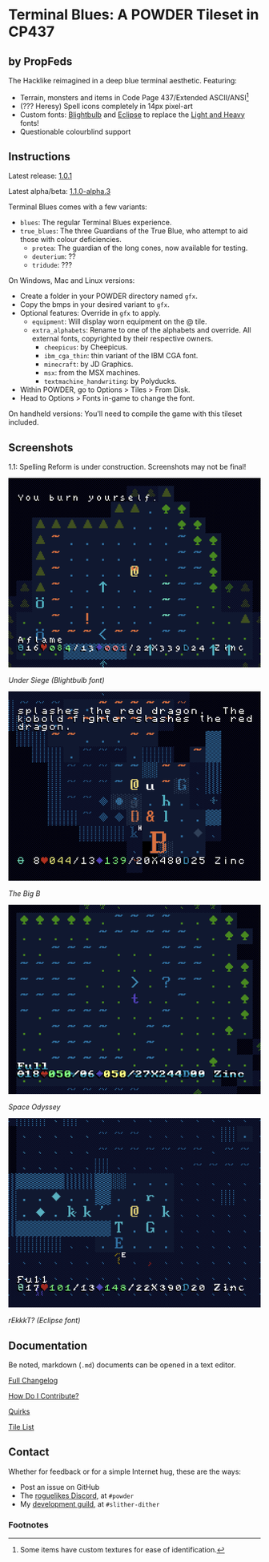 # Terminal Blues: A POWDER Tileset in CP437

## by PropFeds

The Hacklike reimagined in a deep blue terminal aesthetic. Featuring:

- Terrain, monsters and items in Code Page 437/Extended ASCII/ANSI[^1]
- (??? Heresy) Spell icons completely in 14px pixel-art
- Custom fonts: [Blightbulb](docs/lore/blightbulb.md) and [Eclipse](docs/lore/eclipse.md) to replace the [Light and Heavy](docs/quirks.md#my-heavy-and-light-fonts-are-swapped) fonts!
- Questionable colourblind support

## Instructions

Latest release: [1.0.1](https://github.com/PropFeds/terminal-blues/releases/latest)

Latest alpha/beta: [1.1.0-alpha.3](https://github.com/PropFeds/terminal-blues/releases/tag/1.1.0-alpha.3)

Terminal Blues comes with a few variants:

- `blues`: The regular Terminal Blues experience.
- `true_blues`: The three Guardians of the True Blue,
who attempt to aid those with colour deficiencies.
  - `protea`: The guardian of the long cones, now available for testing.
  - `deuterium`: ??
  - `tridude`: ???

On Windows, Mac and Linux versions:

- Create a folder in your POWDER directory named `gfx`.
- Copy the bmps in your desired variant to `gfx`.
- Optional features: Override in `gfx` to apply.
  - `equipment`: Will display worn equipment on the @ tile.
  - `extra_alphabets`: Rename to one of the alphabets and override.
  All external fonts, copyrighted by their respective owners.
    - `cheepicus`: by Cheepicus.
    - `ibm_cga_thin`: thin variant of the IBM CGA font.
    - `minecraft`: by JD Graphics.
    - `msx`: from the MSX machines.
    - `textmachine_handwriting`: by Polyducks.
- Within POWDER, go to Options > Tiles > From Disk.
- Head to Options > Fonts in-game to change the font.

On handheld versions: You'll need to compile the game with this tileset included.

## Screenshots

1.1: Spelling Reform is under construction. Screenshots may not be final!

![screenshot-0](extras/presskit/screenshot-0.png "Under Siege")

*Under Siege (Blightbulb font)*

![screenshot-1](extras/presskit/screenshot-1.png "The Big B")

*The Big B*

![screenshot-2](extras/presskit/screenshot-2.png "Space Odyssey")

*Space Odyssey*

![screenshot-3](extras/presskit/screenshot-3.png "rEkkkT?")

*rEkkkT? (Eclipse font)*

## Documentation

Be noted, markdown (`.md`) documents can be opened in a text editor.

[Full Changelog](docs/changelog.md)

[How Do I Contribute?](docs/contributing.md)

[Quirks](docs/quirks.md)

[Tile List](docs/tilelist.md)

## Contact

Whether for feedback or for a simple Internet hug, these are the ways:

- Post an issue on GitHub
- The [roguelikes Discord](https://discord.gg/tJt4kMM), at `#powder`
- My [development guild](https://discord.gg/AxMZJyg), at `#slither-dither`

### Footnotes

[^1]: Some items have custom textures for ease of identification.
